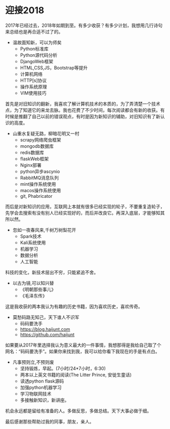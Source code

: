# 迎接2018

2017年已经过去，2018年如期到至。有多少收获？有多少计划，我想用几行诗句来总结也是再合适不过了的。

- 温故面知新，可以为师矣
	- Python标准库
	- Python源代码分析
	- DjangoWeb框架
	- HTML,CSS,JS，Bootstrap等提升
	- 计算机网络
	- HTTP[s]协议
	- 操作系统原理
	- VIM使用技巧

首先是对旧知识的翻新，我喜欢了解计算机技术的本质的，为了弄清楚一个技术点，为了知道它的来龙去脉。我也花费了不少时间，每次阅读都会有新的收获。有时候是推翻了自己以前的错误观点，有时是因为新知识的辅助，对旧知识有了新认识的高度。

- 山重水复疑无路，柳暗花明又一村
	- scrapy网络爬虫框架
	- mongodb数据库
	- redis数据库
	- flaskWeb框架
	- Nginx部署
	- python异步ascynio
	- RabbitMQ消息队列
	- mint操作系统使用
	- macos操作系统使用
	- git, Phabricator

而后是对新知识的应用，互联网上本就有很多已经实现的轮子，不要重复造轮子，先学会去搜索有没有别人已经实现好的，而后并改良它。再深入底层，才能够知其所以然。

- 忽如一夜春风来,千树万树梨花开
	- Spark技术
	- Kali系统使用
	- 机器学习
	- 数据分析
	- 人工智能

科技的变化，新技术层出不穷，只能紧追不舍。

- 以古为镜,可以知兴替
	- 《明朝那些事儿》
	- 《毛泽东传》
	
这是我收获的两本我认为有趣的历史书籍，因为喜欢历史，喜欢传奇。

- 莫愁码路无知己，天下谁人不识军
	- 码码要洗手
	- https://blog.haijunt.com
	- https://github.com/haijunt

如果要从2017年里选择我认为意义最大的一件事情，我想那得是我给自己取了个网名：“码码要洗手”。如果你来找到我，我可以给你看下我现在的手是有点白。

- 凡事预则立,不预则废
	- 坚持锻炼，早起。(7小时/24*7小时，6:30)
	- 两本以上英文书籍的阅读(The Litter Prince, 安徙生童话)
	- 读透python flask源码
	- 加强python机器学习
	- 学习物联网技术
	- 多接触新知识，新讲座。

机会永远都是留给有准备的人。多做反思，多做总结。天下大事必做于细。

最后感谢那些帮助过我的同事，朋友，亲人。